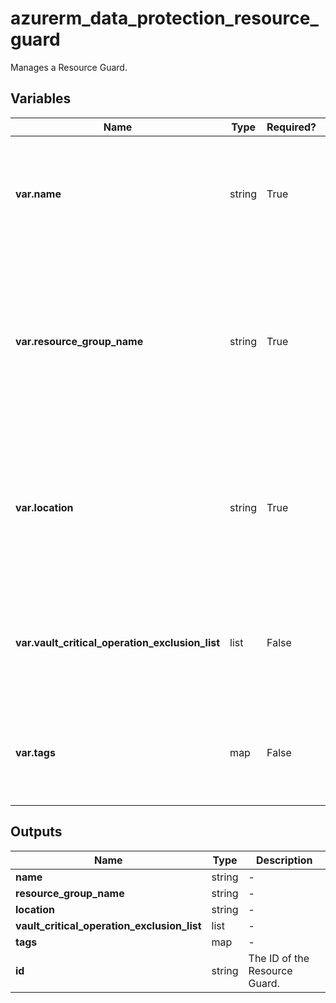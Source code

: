 # azurerm_data_protection_resource_guard

Manages a Resource Guard.

## Variables

| Name | Type | Required? |  Description |
| ---- | ---- | --------- |  ----------- |
| **var.name** | string | True | The name of the Resource Guard. Changing this forces a new resource to be created. | 
| **var.resource_group_name** | string | True | The name of the Resource Group where the Resource Guard should exist. Changing this forces a new resource to be created. | 
| **var.location** | string | True | The Azure Region where the Resource Guard should exist. Changing this forces a new resource to be created. | 
| **var.vault_critical_operation_exclusion_list** | list | False | A list of the critical operations which are not protected by this Resource Guard. | 
| **var.tags** | map | False | A mapping of tags which should be assigned to the Resource Guard. | 



## Outputs

| Name | Type | Description |
| ---- | ---- | --------- | 
| **name** | string  | - | 
| **resource_group_name** | string  | - | 
| **location** | string  | - | 
| **vault_critical_operation_exclusion_list** | list  | - | 
| **tags** | map  | - | 
| **id** | string  | The ID of the Resource Guard. | 